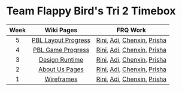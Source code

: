 # Team Flappy Bird's Tri 2 Timebox

| Week | Wiki Pages | FRQ Work | 
| :--: | :--------: | :------: |
| 5 | [PBL Layout Progress](https://github.com/rkwreck/team_flappy_bird/wiki/Week-5-PBL-Progress:-Swimmy-Bird,-Source-Pages,-and-Jekyll) | [Rini](https://replit.com/join/rrkvyskgss-rini), [Adi](https://github.com/adhithin/nighthawk_csa/blob/master/src/main/java/com/nighthawk/csa/mvc/DataOps/genericDataModel/Password.java), [Chenxin](https://replit.com/@chenxinNi/FRQ5#Main.java), [Prisha](https://replit.com/@PrishaMaiti/PrishasTests#PasswordGenerator.java) |
| 4 | [PBL Game Progress](https://github.com/rkwreck/team_flappy_bird/wiki/Jan-6th-%E2%80%93%C2%A0PBL-Progress-Tangibles:-Making-Games) | [Rini](https://docs.google.com/document/d/1MGJnbg-C82_RHkVBFWTm0NsNgXVti9ACZfjGJobwdt8/edit?usp=sharing), [Adi](https://padlet.com/adhithinmurthy07/qpjul2mieejnr1d6), [Chenxin](https://docs.google.com/document/d/1Yva-kQ3c_p_qO1O4K9rHbdkfy4ubx91boqDq0Vm5avo/edit?usp=sharing), [Prisha](https://docs.google.com/document/d/1UMpUJh6ypdTm1OwjPtjGThXWPG4ovmtr2x3-fMQVwFc/edit?usp=sharing) |
| 3 | [Design Runtime](https://github.com/rkwreck/team_flappy_bird/wiki/Design-Manager-Tangibles-(Week-3)---Runtime) | [Rini](https://docs.google.com/document/d/1MGJnbg-C82_RHkVBFWTm0NsNgXVti9ACZfjGJobwdt8/edit?usp=sharing), [Adi](https://padlet.com/adhithinmurthy07/qpjul2mieejnr1d6), [Chenxin](https://docs.google.com/document/d/1Yva-kQ3c_p_qO1O4K9rHbdkfy4ubx91boqDq0Vm5avo/edit?usp=sharing), [Prisha](https://docs.google.com/document/d/1UMpUJh6ypdTm1OwjPtjGThXWPG4ovmtr2x3-fMQVwFc/edit?usp=sharing) | 
| 2 | [About Us Pages](https://github.com/rkwreck/team_flappy_bird/wiki/Individual-Home-Pages-Preview-(Tangibles)) | [Rini](https://docs.google.com/document/d/1MGJnbg-C82_RHkVBFWTm0NsNgXVti9ACZfjGJobwdt8/edit?usp=sharing), [Adi](https://padlet.com/adhithinmurthy07/qpjul2mieejnr1d6), [Chenxin](https://docs.google.com/document/d/1Yva-kQ3c_p_qO1O4K9rHbdkfy4ubx91boqDq0Vm5avo/edit?usp=sharing), [Prisha](https://docs.google.com/document/d/1UMpUJh6ypdTm1OwjPtjGThXWPG4ovmtr2x3-fMQVwFc/edit?usp=sharing) | 
| 1 | [Wireframes](https://github.com/rkwreck/team_flappy_bird/wiki/Wireframes) | [Rini](https://docs.google.com/document/d/1MGJnbg-C82_RHkVBFWTm0NsNgXVti9ACZfjGJobwdt8/edit?usp=sharing), [Adi](https://padlet.com/adhithinmurthy07/qpjul2mieejnr1d6), [Chenxin](https://docs.google.com/document/d/1Yva-kQ3c_p_qO1O4K9rHbdkfy4ubx91boqDq0Vm5avo/edit?usp=sharing), [Prisha](https://docs.google.com/document/d/1UMpUJh6ypdTm1OwjPtjGThXWPG4ovmtr2x3-fMQVwFc/edit?usp=sharing) |
